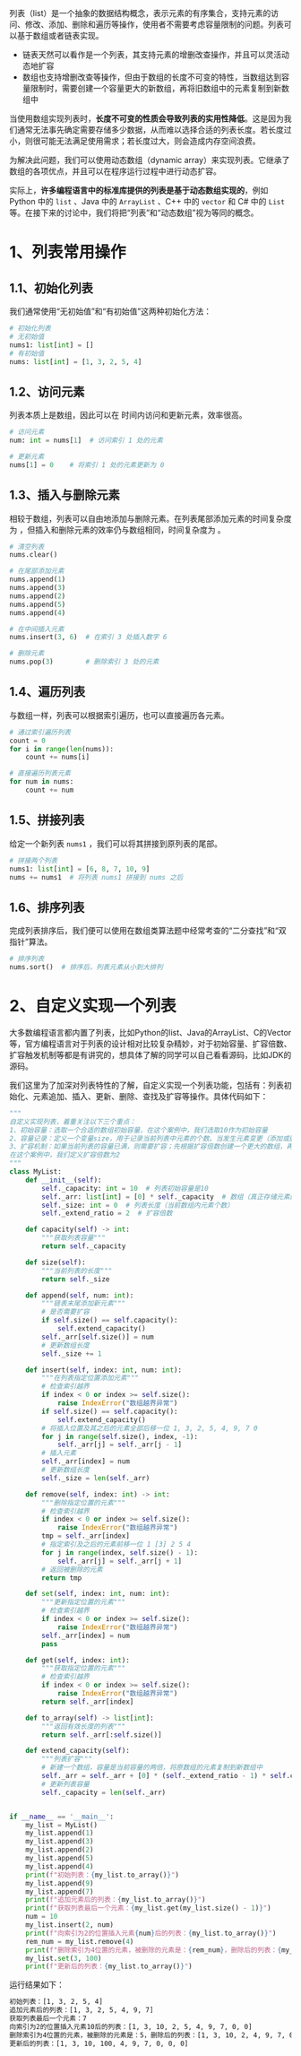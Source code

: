 列表（list）是一个抽象的数据结构概念，表示元素的有序集合，支持元素的访问、修改、添加、删除和遍历等操作，使用者不需要考虑容量限制的问题。列表可以基于数组或者链表实现。

* 链表天然可以看作是一个列表，其支持元素的增删改查操作，并且可以灵活动态地扩容
* 数组也支持增删改查等操作，但由于数组的长度不可变的特性，当数组达到容量限制时，需要创建一个容量更大的新数组，再将旧数组中的元素复制到新数组中

当使用数组实现列表时，**长度不可变的性质会导致列表的实用性降低**。这是因为我们通常无法事先确定需要存储多少数据，从而难以选择合适的列表长度。若长度过小，则很可能无法满足使用需求；若长度过大，则会造成内存空间浪费。

为解决此问题，我们可以使用动态数组（dynamic array）来实现列表。它继承了数组的各项优点，并且可以在程序运行过程中进行动态扩容。

实际上，**许多编程语言中的标准库提供的列表是基于动态数组实现的**，例如 Python 中的 `list` 、Java 中的 `ArrayList` 、C++ 中的 `vector` 和 C# 中的 `List` 等。在接下来的讨论中，我们将把“列表”和“动态数组”视为等同的概念。

# 1、列表常用操作

## 1.1、初始化列表

我们通常使用“无初始值”和“有初始值”这两种初始化方法：

```python
# 初始化列表
# 无初始值
nums1: list[int] = []
# 有初始值
nums: list[int] = [1, 3, 2, 5, 4]
```

## 1.2、访问元素

列表本质上是数组，因此可以在 时间内访问和更新元素，效率很高。

```python
# 访问元素
num: int = nums[1]  # 访问索引 1 处的元素

# 更新元素
nums[1] = 0    # 将索引 1 处的元素更新为 0
```

## 1.3、插入与删除元素

相较于数组，列表可以自由地添加与删除元素。在列表尾部添加元素的时间复杂度为 ，但插入和删除元素的效率仍与数组相同，时间复杂度为 。

```python
# 清空列表
nums.clear()

# 在尾部添加元素
nums.append(1)
nums.append(3)
nums.append(2)
nums.append(5)
nums.append(4)

# 在中间插入元素
nums.insert(3, 6)  # 在索引 3 处插入数字 6

# 删除元素
nums.pop(3)        # 删除索引 3 处的元素
```

## 1.4、遍历列表

与数组一样，列表可以根据索引遍历，也可以直接遍历各元素。

```python
# 通过索引遍历列表
count = 0
for i in range(len(nums)):
    count += nums[i]

# 直接遍历列表元素
for num in nums:
    count += num
```

## 1.5、拼接列表

给定一个新列表 `nums1` ，我们可以将其拼接到原列表的尾部。

```python
# 拼接两个列表
nums1: list[int] = [6, 8, 7, 10, 9]
nums += nums1  # 将列表 nums1 拼接到 nums 之后
```

## 1.6、排序列表

完成列表排序后，我们便可以使用在数组类算法题中经常考查的“二分查找”和“双指针”算法。

```python
# 排序列表
nums.sort()  # 排序后，列表元素从小到大排列
```

# 2、自定义实现一个列表

大多数编程语言都内置了列表，比如Python的list、Java的ArrayList、C的Vector等，官方编程语言对于列表的设计相对比较复杂精妙，对于初始容量、扩容倍数、扩容触发机制等都是有讲究的，想具体了解的同学可以自己看看源码，比如JDK的源码。

我们这里为了加深对列表特性的了解，自定义实现一个列表功能，包括有：列表初始化、元素追加、插入、更新、删除、查找及扩容等操作。具体代码如下：

```python
"""
自定义实现列表，着重关注以下三个重点：
1、初始容量：选取一个合适的数组初始容量，在这个案例中，我们选取10作为初始容量
2、容量记录：定义一个变量size，用于记录当前列表中元素的个数。当发生元素变更（添加或删除）时，size进行实时变更
3、扩容机制：如果当前列表的容量已满，则需要扩容；先根据扩容倍数创建一个更大的数组，再将之前数据里的元素复制到新数组中。
在这个案例中，我们定义扩容倍数为2
"""
class MyList:
    def __init__(self):
        self._capacity: int = 10  # 列表初始容量是10
        self._arr: list[int] = [0] * self._capacity  # 数组（真正存储元素的容器）
        self._size: int = 0  # 列表长度（当前数组内元素个数）
        self._extend_ratio = 2  # 扩容倍数

    def capacity(self) -> int:
        """获取列表容量"""
        return self._capacity

    def size(self):
        """当前列表的长度"""
        return self._size

    def append(self, num: int):
        """链表末尾添加新元素"""
        # 是否需要扩容
        if self.size() == self.capacity():
            self.extend_capacity()
        self._arr[self.size()] = num
        # 更新数组长度
        self._size += 1

    def insert(self, index: int, num: int):
        """在列表指定位置添加元素"""
        # 检查索引越界
        if index < 0 or index >= self.size():
            raise IndexError("数组越界异常")
        if self.size() == self.capacity():
            self.extend_capacity()
        # 将插入位置及其之后的元素全部后移一位 1, 3, 2, 5, 4, 9, 7 0
        for j in range(self.size(), index, -1):
            self._arr[j] = self._arr[j - 1]
        # 插入元素
        self._arr[index] = num
        # 更新数组长度
        self._size = len(self._arr)

    def remove(self, index: int) -> int:
        """删除指定位置的元素"""
        # 检查索引越界
        if index < 0 or index >= self.size():
            raise IndexError("数组越界异常")
        tmp = self._arr[index]
        # 指定索引及之后的元素前移一位 1 [3] 2 5 4
        for j in range(index, self.size() - 1):
            self._arr[j] = self._arr[j + 1]
        # 返回被删除的元素
        return tmp

    def set(self, index: int, num: int):
        """更新指定位置的元素"""
        # 检查索引越界
        if index < 0 or index >= self.size():
            raise IndexError("数组越界异常")
        self._arr[index] = num
        pass

    def get(self, index: int):
        """获取指定位置的元素"""
        # 检查索引越界
        if index < 0 or index >= self.size():
            raise IndexError("数组越界异常")
        return self._arr[index]

    def to_array(self) -> list[int]:
        """返回有效长度的列表"""
        return self._arr[:self.size()]

    def extend_capacity(self):
        """列表扩容"""
        # 新建一个数组，容量是当前容量的两倍，将原数组的元素复制到新数组中
        self._arr = self._arr + [0] * (self._extend_ratio - 1) * self.capacity()
        # 更新列表容量
        self._capacity = len(self._arr)


if __name__ == '__main__':
    my_list = MyList()
    my_list.append(1)
    my_list.append(3)
    my_list.append(2)
    my_list.append(5)
    my_list.append(4)
    print(f"初始列表：{my_list.to_array()}")
    my_list.append(9)
    my_list.append(7)
    print(f"追加元素后的列表：{my_list.to_array()}")
    print(f"获取列表最后一个元素：{my_list.get(my_list.size() - 1)}")
    num = 10
    my_list.insert(2, num)
    print(f"向索引为2的位置插入元素{num}后的列表：{my_list.to_array()}")
    rem_num = my_list.remove(4)
    print(f"删除索引为4位置的元素，被删除的元素是：{rem_num}，删除后的列表：{my_list.to_array()}")
    my_list.set(3, 100)
    print(f"更新后的列表：{my_list.to_array()}")
```

运行结果如下：

```sh
初始列表：[1, 3, 2, 5, 4]
追加元素后的列表：[1, 3, 2, 5, 4, 9, 7]
获取列表最后一个元素：7
向索引为2的位置插入元素10后的列表：[1, 3, 10, 2, 5, 4, 9, 7, 0, 0]
删除索引为4位置的元素，被删除的元素是：5，删除后的列表：[1, 3, 10, 2, 4, 9, 7, 0, 0, 0]
更新后的列表：[1, 3, 10, 100, 4, 9, 7, 0, 0, 0]
```

